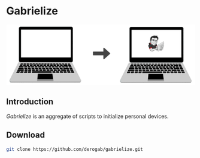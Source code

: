 # Gabrielize

![Gabrielize](./images/header.png)

## Introduction
_Gabrielize_ is an aggregate of scripts to initialize personal devices.

## Download
```bash
git clone https://github.com/derogab/gabrielize.git
```